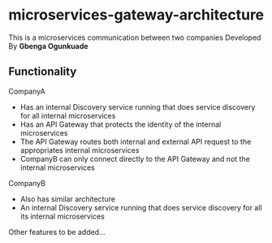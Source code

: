 # microservices-gateway-architecture
This is a microservices communication between two companies Developed By **Gbenga Ogunkuade**


## Functionality

CompanyA
- Has an internal Discovery service running that does service discovery for all internal microservices
- Has an API Gateway that protects the identity of the internal microservices
- The API Gateway routes both internal and external API request to the appropriates internal microservices
- CompanyB can only connect directly to the API Gateway and not the internal microservices 

CompanyB
- Also has similar architecture
- An internal Discovery service running that does service discovery for all its internal microservices

Other features to be added...




